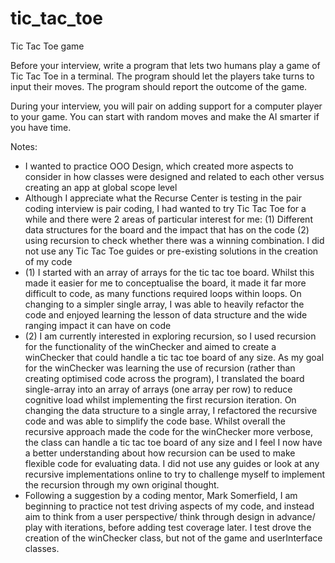 # tic_tac_toe

Tic Tac Toe game

Before your interview, write a program that lets two humans play a game of Tic Tac Toe in a terminal. The program should let the players take turns to input their moves. The program should report the outcome of the game.

During your interview, you will pair on adding support for a computer player to your game. You can start with random moves and make the AI smarter if you have time.

Notes:
- I wanted to practice OOO Design, which created more aspects to consider in how classes were designed and related to each other versus creating an app at global scope level
- Although I appreciate what the Recurse Center is testing in the pair coding interview is pair coding, I had wanted to try Tic Tac Toe for a while and there were 2 areas of particular interest for me: (1) Different data structures for the board and the impact that has on the code (2) using recursion to check whether there was a winning combination. I did not use any Tic Tac Toe guides or pre-existing solutions in the creation of my code
- (1) I started with an array of arrays for the tic tac toe board. Whilst this made it easier for me to conceptualise the board, it made it far more difficult to code, as many functions required loops within loops. On changing to a simpler single array, I was able to heavily refactor the code and enjoyed learning the lesson of data structure and the wide ranging impact it can have on code
- (2) I am currently interested in exploring recursion, so I used recursion for the functionality of the winChecker and aimed to create a winChecker that could handle a tic tac toe board of any size. As my goal for the winChecker was learning the use of recursion (rather than creating optimised code across the program), I translated the board single-array into an array of arrays (one array per row) to reduce cognitive load whilst implementing the first recursion iteration. On changing the data structure to a single array, I refactored the recursive code and was able to simplify the code base. Whilst overall the recursive approach made the code for the winChecker more verbose, the class can handle a tic tac toe board of any size and I feel I now have a better understanding about how recursion can be used to make flexible code for evaluating data. I did not use any guides or look at any recursive implementations online to try to challenge myself to implement the recursion through my own original thought. 
- Following a suggestion by a coding mentor, Mark Somerfield, I am beginning to practice not test driving aspects of my code, and instead aim to think from a user perspective/ think through design in advance/ play with iterations, before adding test coverage later. I test drove the creation of the winChecker class, but not of the game and userInterface classes.